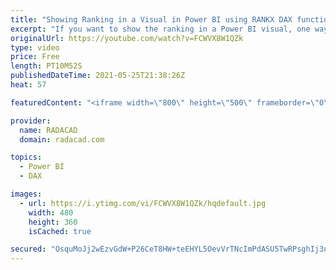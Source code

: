 ```yaml
---
title: "Showing Ranking in a Visual in Power BI using RANKX DAX function"
excerpt: "If you want to show the ranking in a Power BI visual, one way is to use a visual that supports that, such as a Ribbon chart. Another way, which is a more common way, is to write a calculation for rank, and RANKX is a DAX function that can help you with that. In this article and video, I explain how that"
originalUrl: https://youtube.com/watch?v=FCWVX8W1QZk
type: video
price: Free
length: PT10M52S
publishedDateTime: 2021-05-25T21:38:26Z
heat: 57

featuredContent: "<iframe width=\"800\" height=\"500\" frameborder=\"0\" src=\"https://www.youtube.com/embed/FCWVX8W1QZk\" allow=\"accelerometer; autoplay; encrypted-media; gyroscope; picture-in-picture\" allowfullscreen></iframe>"

provider:
  name: RADACAD
  domain: radacad.com

topics:
  - Power BI
  - DAX

images:
  - url: https://i.ytimg.com/vi/FCWVX8W1QZk/hqdefault.jpg
    width: 480
    height: 360
    isCached: true

secured: "OsquMoJj2wEzvGdW+P26CeT8HW+teEHYL5OevVrTNcImPdASU5TwRPsghIj3nCSkEzIhwiVROirRu+EWox6fvi2yHYExFTD6BSVTShhZ/sT4gV9g8U7Ip5qJN+XUtHF3ftHfE4NK3j4j8A4f1q+W9ejivz0nOMu490w+8kljXatvrpD2aTrncQK7X+dNEAmEM/H8mcM/NGUDiSnr7ieZ5eoKb9O312mssv49Q5/2g+hAvCI1Mw+4KJtOcY9vBBULUWyekSbQ/Q08mrAfSe09Owl022xBvr0B3rNYqxGtcCbieGitd8fvvH2Fs27bnKcLiKTfC5DO0RuFmQanKiJsRxbrOewsPltDTlH+w9ZXNNX6oA6MMaK2nrOMKSAaZEP7N5Jb0OLTYjk/WdnvQ73Eqk4Svv6GHDNXW8qK8ZdWinA=;/nLbV81Zt9CFAOvoJzp8MQ=="
---
```


